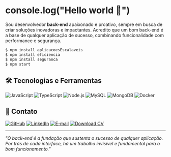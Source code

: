 # console.log("Hello world 👋")

Sou desenvolvedor **back-end** apaixonado e proativo, sempre em busca de criar soluções inovadoras e impactantes.
Acredito que um bom back-end é a base de qualquer aplicação de sucesso, combinando funcionalidade com performance e segurança.

```bash
$ npm install aplicacoesEscalaveis
$ npm install eficiencia
$ npm install seguranca
$ npm start
```

## 🛠️ Tecnologias e Ferramentas
![JavaScript](https://img.shields.io/badge/javascript-%23323330.svg?style=for-the-badge&logo=javascript&logoColor=%23F7DF1E) ![TypeScript](https://img.shields.io/badge/TypeScript-3178C6?style=for-the-badge&logo=typescript&logoColor=white) 
![Node.js](https://img.shields.io/badge/Node.js-6DA55F?style=for-the-badge&logo=node.js&logoColor=white) ![MySQL](https://img.shields.io/badge/MySQL-4479A1?style=for-the-badge&logo=mysql&logoColor=white) ![MongoDB](https://img.shields.io/badge/MongoDB-47A248?style=for-the-badge&logo=mongodb&logoColor=white) ![Docker](https://img.shields.io/badge/Docker-2496ED?style=for-the-badge&logo=docker&logoColor=white)
  
## 💼 Contato

[![GitHub](https://img.shields.io/badge/GitHub-%23181717.svg?style=for-the-badge&logo=github&logoColor=white)](https://github.com/Hugolelis)  [![LinkedIn](https://img.shields.io/badge/LinkedIn-%230077B5.svg?style=for-the-badge&logo=linkedin&logoColor=white)](https://linkedin.com/in/seu-usuario)  [![E-mail](https://img.shields.io/badge/Email-D14836.svg?style=for-the-badge&logo=gmail&logoColor=white)](mailto:hugodelelis05@gmail.com) [![Download CV](https://img.shields.io/badge/Download%20CV-007BFF?style=for-the-badge&logo=adobeacrobatreader&logoColor=white)](https://seulink.com/seu-curriculo.pdf)


---

*"O back-end é a fundação que sustenta o sucesso de qualquer aplicação. Por trás de cada interface, há um trabalho invisível e fundamental para o bom funcionamento."*

